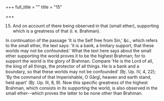 +++
full_title = ""
title = "15"

+++


15. And on account of there being observed in that (small ether), supporting which is a greatness of that (i. e. Brahman).

In continuation of the passage 'It is the Self free from Sin,' &c., which refers to the small ether, the text says: 'it is a bank, a limitary support, that these worlds may not be confounded.' What the text here says about the small ether supporting the world proves it to be the highest Brahman; for to support the world is the glory of Brahman. Compare 'He is the Lord of all, the king of all things, the protector of all things. He is a bank and a boundary, so that these worlds may not be confounded' (Br̥. Up. IV, 4, 22); 'By the command of that Imperishable, O Gārgī, heaven and earth stand, held apart' (Br̥. Up. III, 8, 9). Now this specific greatness of the highest Brahman, which consists in its supporting the world, is also observed in the small ether--which proves the latter to be none other than Brahman.


